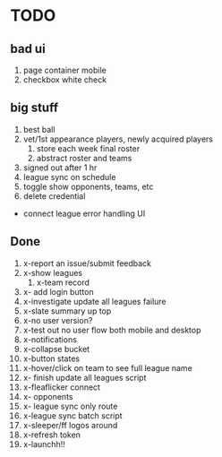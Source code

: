 # TODO

## bad ui

1. page container mobile
2. checkbox white check

## big stuff

1. best ball
2. vet/1st appearance players, newly acquired players
   1. store each week final roster
   2. abstract roster and teams
3. signed out after 1 hr
4. league sync on schedule
5. toggle show opponents, teams, etc
6.  delete credential

- connect league error handling UI

## Done

1. x-report an issue/submit feedback
2. x-show leagues
   1. x-team record
3. x- add login button
4.  x-investigate update all leagues failure
5.  x-slate summary up top
6.  x-no user version?
7.  x-test out no user flow both mobile and desktop
8.  x-notifications
9.  x-collapse bucket
10. x-button states
11. x-hover/click on team to see full league name
12. x- finish update all leagues script
13. x-fleaflicker connect
14. x- opponents
15. x- league sync only route
16. x-league sync batch script
17. x-sleeper/ff logos around
18. x-refresh token
19. x-launchh!!